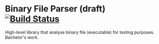 Binary File Parser (draft)  [![Build Status](https://travis-ci.org/cibo94/Binary-File-Parser.svg?branch=master)](https://travis-ci.org/cibo94/Binary-File-Parser)
==========================

High-level library that analyse binary file (executable) for testing purposes. Bachelor's work.
